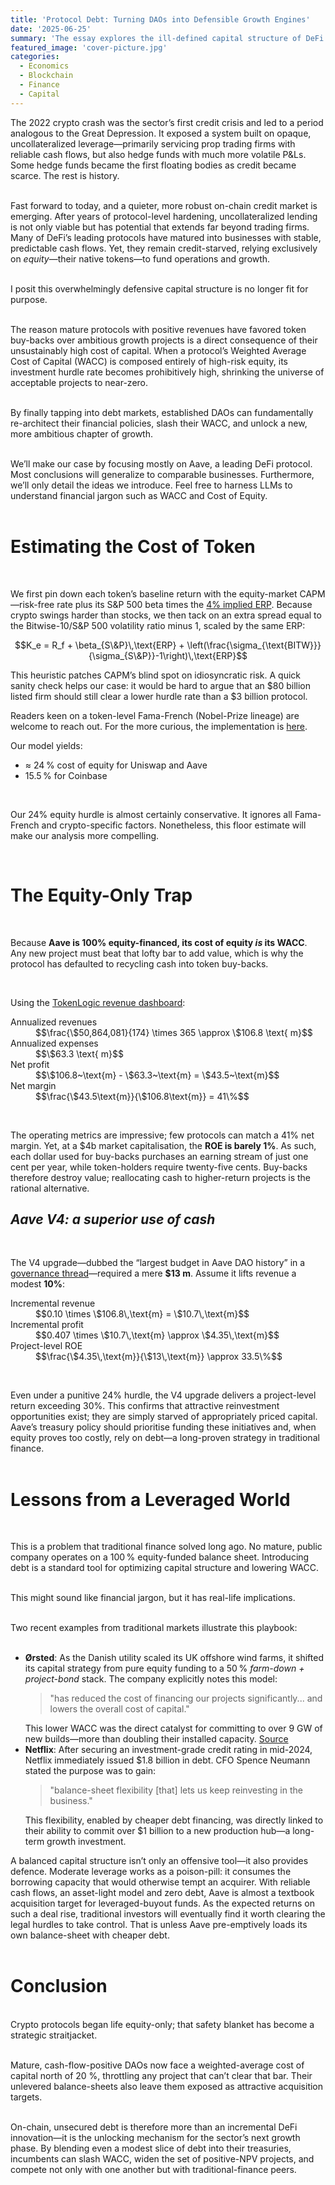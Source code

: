 ```yaml
---
title: 'Protocol Debt: Turning DAOs into Defensible Growth Engines'
date: '2025-06-25'
summary: 'The essay explores the ill-defined capital structure of DeFi protocols and argues for a new, more ambitious and defensible chapter of growth'
featured_image: 'cover-picture.jpg'
categories:
  - Economics
  - Blockchain
  - Finance
  - Capital
---
```


The 2022 crypto crash was the sector’s first credit crisis and led to a period analogous to the Great Depression. It exposed a system built on opaque, uncollateralized leverage—primarily servicing prop trading firms with reliable cash flows, but also hedge funds with much more volatile P&Ls. Some hedge funds became the first floating bodies as credit became scarce. The rest is history.
<br>
<br>

Fast forward to today, and a quieter, more robust on-chain credit market is emerging. After years of protocol-level hardening, uncollateralized lending is not only viable but has potential that extends far beyond trading firms. Many of DeFi’s leading protocols have matured into businesses with stable, predictable cash flows. Yet, they remain credit-starved, relying exclusively on *equity*—their native tokens—to fund operations and growth.
<br>
<br>

I posit this overwhelmingly defensive capital structure is no longer fit for purpose.
<br>
<br>

The reason mature protocols with positive revenues have favored token buy-backs over ambitious growth projects is a direct consequence of their unsustainably high cost of capital. When a protocol’s Weighted Average Cost of Capital (WACC) is composed entirely of high-risk equity, its investment hurdle rate becomes prohibitively high, shrinking the universe of acceptable projects to near-zero.
<br>
<br>

By finally tapping into debt markets, established DAOs can fundamentally re-architect their financial policies, slash their WACC, and unlock a new, more ambitious chapter of growth.
<br>
<br>

We’ll make our case by focusing mostly on Aave, a leading DeFi protocol. Most conclusions will generalize to comparable businesses. Furthermore, we’ll only detail the ideas we introduce. Feel free to harness LLMs to understand financial jargon such as WACC and Cost of Equity.
<br>
<br>


# **Estimating the Cost of Token**
<br>

We first pin down each token’s baseline return with the equity-market CAPM—risk-free rate plus its S\&P 500 beta times the [4% implied ERP](https://pages.stern.nyu.edu/~adamodar/New_Home_Page/datafile/histimpl.html).
Because crypto swings harder than stocks, we then tack on an extra spread equal to the Bitwise-10/S\&P 500 volatility ratio minus 1, scaled by the same ERP:

$$K_e = R_f + \beta_{S\&P}\,\text{ERP} + \left(\frac{\sigma_{\text{BITW}}}{\sigma_{S\&P}}-1\right)\,\text{ERP}$$

This heuristic patches CAPM’s blind spot on idiosyncratic risk. A quick sanity check helps our case: it would be hard to argue that an $80 billion listed firm should still clear a lower hurdle rate than a $3 billion protocol.

<div class="aside">
Readers keen on a token-level Fama-French (Nobel-Prize lineage) are welcome to reach out. For the more curious, the implementation is <a href="https://github.com/sfyll/crypto-capm" target="_blank" rel="noopener noreferrer">here</a>.
</div>

Our model yields:
* ≈ 24 % cost of equity for Uniswap and Aave
* 15.5 % for Coinbase

<br>

Our 24% equity hurdle is almost certainly conservative. It ignores all Fama-French and crypto-specific factors. Nonetheless, this floor estimate will make our analysis more compelling.

<br>

# **The Equity-Only Trap**

<br>

Because **Aave is 100% equity-financed, its cost of equity *is* its WACC**. Any new project must beat that lofty bar to add value, which is why the protocol has defaulted to recycling cash into token buy-backs.

<br>

Using the [TokenLogic revenue dashboard](https://aave.tokenlogic.xyz/revenue):

<dl class="key-value-list">
  <dt>Annualized revenues</dt>
  <dd>$$\frac{\$50,864,081}{174} \times 365 \approx \$106.8 \text{ m}$$</dd>

  <dt>Annualized expenses</dt>
  <dd>$$\$63.3 \text{ m}$$</dd>

  <dt>Net profit</dt>
  <dd>$$\$106.8~\text{m} - \$63.3~\text{m} = \$43.5~\text{m}$$</dd>
  
  <dt>Net margin</dt>
  <dd>$$\frac{\$43.5\text{m}}{\$106.8\text{m}} = 41\%$$</dd>
</dl>
<br>

The operating metrics are impressive; few protocols can match a 41% net margin. Yet, at a \$4b market capitalisation, the **ROE is barely 1%**. As such, each dollar used for buy-backs purchases an earning stream of just one cent per year, while token-holders require twenty-five cents. Buy-backs therefore destroy value; reallocating cash to higher-return projects is the rational alternative.

## <em>Aave V4: a superior use of cash</em>

<br>

The V4 upgrade—dubbed the “largest budget in Aave DAO history” in a [governance thread](https://governance.aave.com/t/arfc-aavenomics-implementation-part-one/21248)—required a mere **\$13 m**. Assume it lifts revenue a modest **10%**:

<dl class="key-value-list">
  <dt>Incremental revenue</dt>
  <dd>$$0.10 \times \$106.8\,\text{m} = \$10.7\,\text{m}$$</dd>
  
  <dt>Incremental profit</dt>
  <dd>$$0.407 \times \$10.7\,\text{m} \approx \$4.35\,\text{m}$$</dd>
  
  <dt>Project-level ROE</dt>
  <dd>$$\frac{\$4.35\,\text{m}}{\$13\,\text{m}} \approx 33.5\%$$</dd>
</dl>
<br>

Even under a punitive 24% hurdle, the V4 upgrade delivers a project-level return exceeding 30%. This confirms that attractive reinvestment opportunities exist; they are simply starved of appropriately priced capital. Aave’s treasury policy should prioritise funding these initiatives and, when equity proves too costly, rely on debt—a long-proven strategy in traditional finance.
<br>
<br>


# **Lessons from a Leveraged World**
<br>

This is a problem that traditional finance solved long ago. No mature, public company operates on a 100 % equity-funded balance sheet. Introducing debt is a standard tool for optimizing capital structure and lowering WACC.
<br>
<br>

This might sound like financial jargon, but it has real-life implications.
<br>
<br>

Two recent examples from traditional markets illustrate this playbook:
<br>
<br>

<ul class="list--spacious">
  <li>
    <strong>Ørsted</strong>: As the Danish utility scaled its UK offshore wind farms, it shifted its capital strategy from pure equity funding to a 50 % <em>farm-down + project-bond</em> stack. The company explicitly notes this model:
    <blockquote>"has reduced the cost of financing our projects significantly... and lowers the overall cost of capital."</blockquote>
    This lower WACC was the direct catalyst for committing to over 9 GW of new builds—more than doubling their installed capacity. <a href="https://orsted.co.uk/clean-growth/financing-the-biggest-offshore-wind-farms-in-the-world" target="_blank" rel="noopener noreferrer">Source</a>
  </li>
  <li>
    <strong>Netflix</strong>: After securing an investment-grade credit rating in mid-2024, Netflix immediately issued $1.8 billion in debt. CFO Spence Neumann stated the purpose was to gain:
    <blockquote>"balance-sheet flexibility [that] lets us keep reinvesting in the business."</blockquote>
    This flexibility, enabled by cheaper debt financing, was directly linked to their ability to commit over $1 billion to a new production hub—a long-term growth investment.
  </li>
</ul>

A balanced capital structure isn’t only an offensive tool—it also provides defence. Moderate leverage works as a poison-pill: it consumes the borrowing capacity that would otherwise tempt an acquirer. With reliable cash flows, an asset-light model and zero debt, Aave is almost a textbook acquisition target for leveraged-buyout funds. As the expected returns on such a deal rise, traditional investors will eventually find it worth clearing the legal hurdles to take control. That is unless Aave pre-emptively loads its own balance-sheet with cheaper debt.
<br>
<br>

# **Conclusion**
<br>
Crypto protocols began life equity-only; that safety blanket has become a strategic straitjacket.
<br>
<br>

Mature, cash-flow-positive DAOs now face a weighted-average cost of capital north of 20 %, throttling any project that can’t clear that bar. Their unlevered balance-sheets also leave them exposed as attractive acquisition targets.
<br>
<br>

On-chain, unsecured debt is therefore more than an incremental DeFi innovation—it is the unlocking mechanism for the sector’s next growth phase. By blending even a modest slice of debt into their treasuries, incumbents can slash WACC, widen the set of positive-NPV projects, and compete not only with one another but with traditional-finance peers.
<br>
<br>

